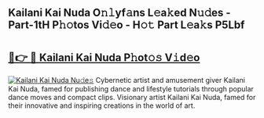 ## Kailani Kai Nuda O𝚗𝚕yf𝚊ns L𝚎a𝚔ed N𝚞𝚍es - Part-1tH P𝚑𝚘tos Vi𝚍𝚎o - H𝚘𝚝 Part L𝚎a𝚔s P5Lbf

# <h2><a href="http://kfdekh.oniu.top/?m=Kailani+Kai+Nuda">🔗👉 🔴 Kailani Kai Nuda P𝚑ot𝚘𝚜 V𝚒d𝚎o</a></h2>

[![Kailani Kai Nuda Nu𝚍e𝚜](https://i.imgur.com/0qMVB7G.gif)](http://kfdekh.oniu.top/?m=Kailani+Kai+Nuda)
Cybernetic artist and amusement giver Kailani Kai Nuda, famed for publishing dance and lifestyle tutorials through popular dance moves and compact clips. Visionary artist Kailani Kai Nuda, famed for their innovative and inspiring creations in the world of art.  
